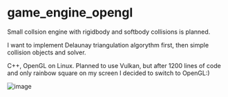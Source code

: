 # game_engine_opengl

Small collsion engine with rigidbody and softbody collisions is planned. 

I want to implement Delaunay triangulation algorythm first, then simple collision objects and solver.

C++, OpenGL on Linux. Planned to use Vulkan, but after 1200 lines of code and only rainbow square on my screen I decided to switch to OpenGL:) 

![image](https://github.com/jaroslav2324/game_engine_opengl/assets/94970404/242998cf-944b-4174-b7cc-4c15fec51bce)


